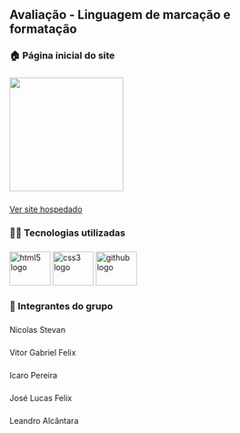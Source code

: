 <h2 align="left">Avaliação - Linguagem de marcação e formatação</h2>

###
<h3 align="left">🏠 Página inicial do site</h3>

###
<div align="left">
  <img height="200" src="https://res.cloudinary.com/ruans/image/upload/v1655431496/Screenshot_from_2022-06-16_23-03-29_dezak8.png"  />
</div>

###
<a href="https://moviefront.netlify.app/" target="_blank" align="left">Ver site hospedado</a>

###
<h3 align="left">🧑‍💻 Tecnologias utilizadas</h3>

###
<div align="left">
  <img src="https://cdn.jsdelivr.net/gh/devicons/devicon/icons/html5/html5-original.svg" height="60" width="72" alt="html5 logo"  />
  <img src="https://cdn.jsdelivr.net/gh/devicons/devicon/icons/css3/css3-original.svg" height="60" width="72" alt="css3 logo"  />
  <img src="https://cdn.jsdelivr.net/gh/devicons/devicon/icons/github/github-original.svg" height="60" width="72" alt="github logo"  />
</div>

###
<h3 align="left">👤 Integrantes do grupo</h3>

###
<p align="left">Nicolas Stevan</p>

###
<p align="left">Vitor Gabriel Felix</p>

###
<p align="left">Icaro Pereira</p>

###
<p align="left">José Lucas Felix</p>

###
<p align="left">Leandro Alcântara</p>

###
